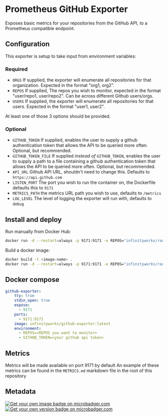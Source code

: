 # Prometheus GitHub Exporter

Exposes basic metrics for your repositories from the GitHub API, to a Prometheus compatible endpoint.

## Configuration

This exporter is setup to take input from environment variables:

### Required

* `ORGS` If supplied, the exporter will enumerate all repositories for that organization. Expected in the format "org1, org2".
* `REPOS` If supplied, The repos you wish to monitor, expected in the format "user/repo1, user/repo2". Can be across different Github users/orgs.
* `USERS` If supplied, the exporter will enumerate all repositories for that users. Expected in
the format "user1, user2".

At least one of those 3 options should be provided.

### Optional

* `GITHUB_TOKEN` If supplied, enables the user to supply a github authentication token that allows the API to be queried more often. Optional, but recommended.
* `GITHUB_TOKEN_FILE` If supplied _instead of_ `GITHUB_TOKEN`, enables the user to supply a path to a file containing a github authentication token that allows the API to be queried more often. Optional, but recommended.
* `API_URL` Github API URL, shouldn't need to change this. Defaults to `https://api.github.com`
* `LISTEN_PORT` The port you wish to run the container on, the Dockerfile defaults this to `9171`
* `METRICS_PATH` the metrics URL path you wish to use, defaults to `/metrics`
* `LOG_LEVEL` The level of logging the exporter will run with, defaults to `debug`

## Install and deploy

Run manually from Docker Hub:

```sh
docker run -d --restart=always -p 9171:9171 -e REPOS="infinityworks/ranch-eye, infinityworks/prom-conf" infinityworks/github-exporter
```

Build a docker image:

```sh
docker build -t <image-name> .
docker run -d --restart=always -p 9171:9171 -e REPOS="infinityworks/ranch-eye, infinityworks/prom-conf" <image-name>
```

## Docker compose

```yaml
github-exporter:
    tty: true
    stdin_open: true
    expose:
      - 9171
    ports:
      - 9171:9171
    image: infinityworks/github-exporter:latest
    environment:
      - REPOS=<REPOS you want to monitor>
      - GITHUB_TOKEN=<your github api token>
```

## Metrics

Metrics will be made available on port 9171 by default
An example of these metrics can be found in the `METRICS.md` markdown file in the root of this repository

## Metadata

[![Get your own image badge on microbadger.com](https://images.microbadger.com/badges/image/infinityworks/github-exporter.svg)](http://microbadger.com/images/infinityworks/github-exporter)
[![Get your own version badge on microbadger.com](https://images.microbadger.com/badges/version/infinityworks/github-exporter.svg)](http://microbadger.com/images/infinityworks/github-exporter)
